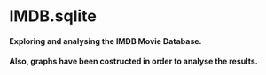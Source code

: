 # IMDB.sqlite

#### Exploring and analysing the IMDB Movie Database.
#### Also, graphs have been costructed in order to analyse the results.
